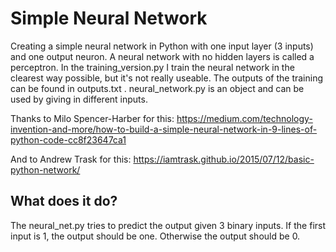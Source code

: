 # Simple Neural Network
Creating a simple neural network in Python with one input layer (3 inputs) and one output neuron. A neural network with no hidden layers is called a perceptron. In the training_version.py I train the neural network in the clearest way possible, but it's not really useable. The outputs of the training can be found in outputs.txt .
neural_network.py is an object and can be used by giving in different inputs.

Thanks to Milo Spencer-Harber for this: https://medium.com/technology-invention-and-more/how-to-build-a-simple-neural-network-in-9-lines-of-python-code-cc8f23647ca1

And to Andrew Trask for this: https://iamtrask.github.io/2015/07/12/basic-python-network/

## What does it do?
The neural_net.py tries to predict the output given 3 binary inputs. If the first input is 1, the output should be one. Otherwise the output should be 0.

